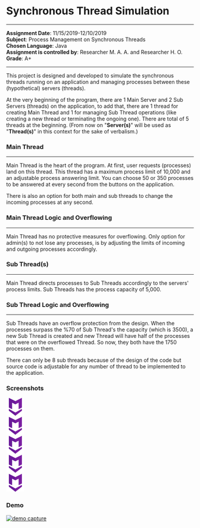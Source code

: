 # Synchronous Thread Simulation

---
**Assignment Date**: 11/15/2019-12/10/2019  
**Subject**: Process Management on Synchronous Threads  
**Chosen Language**: Java  
**Assignment is controlled by**: Researcher M. A. A. and Researcher H. O.  
**Grade**: A+  

---
This project is designed and developed to simulate the synchronous threads running on an application and managing processes between these (hypothetical) servers (threads).  

At the very beginning of the program, there are 1 Main Server and 2 Sub Servers (threads) on the application, to add that, there are 1 thread for creating Main Thread and 1 for managing Sub Thread operations (like creating a new thread or terminating the ongoing one). There are total of 5 threads at the beginning. (From now on "**Server(s)**" will be used as "**Thread(s)**" in this context for the sake of verbalism.)  

### Main Thread  

---
Main Thread is the heart of the program. At first, user requests (processes) land on this thread. This thread has a maximum process limit of 10,000 and an adjustable process answering limit. You can choose 50 or 350 processes to be answered at every second from the buttons on the application.  

There is also an option for both main and sub threads to change the incoming processes at any second.

### Main Thread Logic and Overflowing

---
Main Thread has no protective measures for overflowing. Only option for admin(s) to not lose any processes, is by adjusting the limits of incoming and outgoing processes accordingly.

### Sub Thread(s)

---
Main Thread directs processes to Sub Threads accordingly to the servers' process limits. Sub Threads has the process capacity of 5,000.

### Sub Thread Logic and Overflowing

---
Sub Threads have an overflow protection from the design. When the processes surpass the %70 of Sub Thread's the capacity (which is 3500), a new Sub Thread is created and new Thread will have half of the processes that were on the overflowed Thread. So now, they both have the 1750 processes on them.  

There can only be 8 sub threads because of the design of the code but source code is adjustable for any number of thread to be implemented to the application. 

### Screenshots  

![alt text](https://github.com/adam-p/markdown-here/raw/master/src/common/images/icon48.png "Program SS")  
![alt text](https://github.com/adam-p/markdown-here/raw/master/src/common/images/icon48.png "Program SS")  
![alt text](https://github.com/adam-p/markdown-here/raw/master/src/common/images/icon48.png "Program SS")  
![alt text](https://github.com/adam-p/markdown-here/raw/master/src/common/images/icon48.png "Program SS")  
![alt text](https://github.com/adam-p/markdown-here/raw/master/src/common/images/icon48.png "Program SS")  

### Demo  

[![demo capture](https://img.youtube.com/vi/GJzdTiB9Fpw/0.jpg)](https://www.youtube.com/watch?v=GJzdTiB9Fpw)
